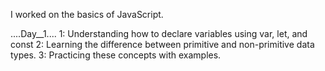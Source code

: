 I worked on the basics of JavaScript.

....Day__1....
1: Understanding how to declare variables using var, let, and const
2: Learning the difference between primitive and non-primitive data types.
3: Practicing these concepts with examples.

